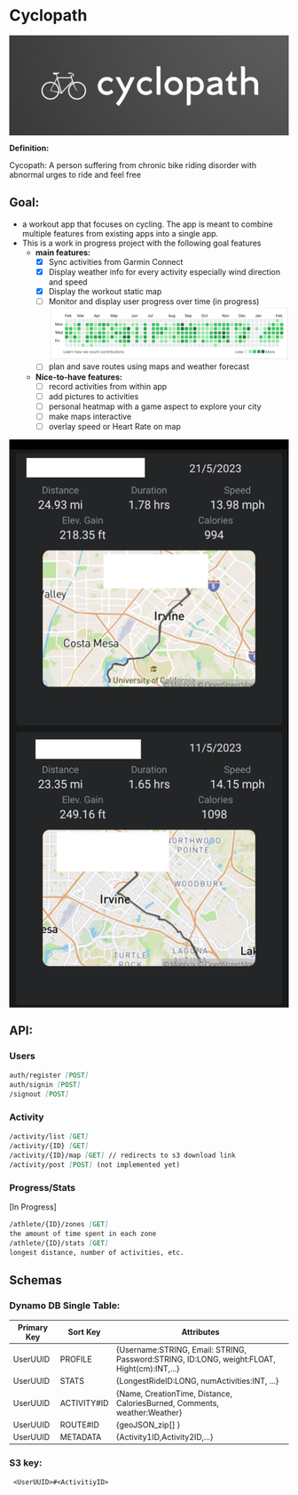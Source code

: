 # Cyclopath

<img src="./app/cyclopath/assets/media/logo.png" style="margin:auto; display:block"   />

__Definition:__

Cycopath: A person suffering from chronic bike riding disorder with abnormal urges to ride and feel free

## Goal:

- a workout app that focuses on cycling. The app is meant to combine multiple features from existing
  apps into a single app.
- This is a work in progress project with the following goal features
    - __main features:__
        - [x] Sync activities from Garmin Connect
        - [x] Display weather info for every activity especially wind direction and speed
        - [x] Display the workout static map
        - [ ] Monitor and display user progress over time  (in progress)
          ![img.png](img.png)
        - [ ] plan and save routes using maps and weather forecast
    - __Nice-to-have features:__
        - [ ] record activities from within app
        - [ ] add pictures to activities
        - [ ] personal heatmap with a game aspect to explore your city
        - [ ] make maps interactive
        - [ ] overlay speed or Heart Rate on map

<img src="./app/cyclopath/assets/media/screenshot.png" style="margin:auto; display:block"   />

## API:

### Users

```markdown
auth/register [POST]
auth/signin [POST]
/signout [POST]
```

### Activity

```md
/activity/list [GET]
/activity/{ID} [GET]
/activity/{ID}/map [GET] // redirects to s3 download link
/activity/post [POST] (not implemented yet)
```

### Progress/Stats

[In Progress]

```md
/athlete/{ID}/zones [GET]
the amount of time spent in each zone
/athlete/{ID}/stats [GET]
longest distance, number of activities, etc.
```

## Schemas

### Dynamo DB Single Table:

| Primary Key | Sort Key    | Attributes                                                                                  |
| ----------- |-------------| ------------------------------------------------------------------------------------------- |
| UserUUID    | PROFILE     | {Username:STRING, Email: STRING, Password:STRING, ID:LONG, weight:FLOAT, Hight(cm):INT,...} |
| UserUUID    | STATS       | {LongestRideID:LONG, numActivities:INT, ...}                                                |
| UserUUID    | ACTIVITY#ID | {Name, CreationTime, Distance, CaloriesBurned, Comments, weather:Weather}                   |
| UserUUID    | ROUTE#ID    | {geoJSON_zip[] }                                                                            |
| UserUUID    | METADATA    | {Activity1ID,Activity2ID,...}                                                               |

### S3 key:

```
 <UserUUID>#<ActivitiyID>
```
